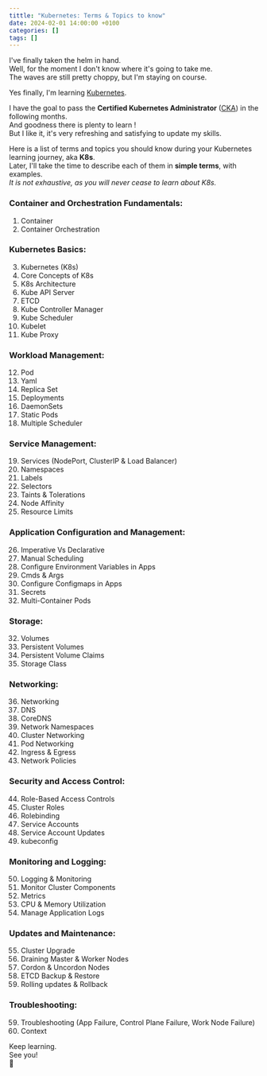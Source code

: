 ```yaml
---
tittle: "Kubernetes: Terms & Topics to know"
date: 2024-02-01 14:00:00 +0100 
categories: []
tags: []
---
```


I've finally taken the helm in hand.    
Well, for the moment I don't know where it's going to take me.   
The waves are still pretty choppy, but I'm staying on course. 


Yes finally, I'm learning <a href="https://kubernetes.io/" target="_blank">Kubernetes</a>.


I have the goal to pass the **Certified Kubernetes Administrator** (<a href="https://training.linuxfoundation.org/certification/certified-kubernetes-administrator-cka/" target="_blank">CKA</a>) in the following months.  
And goodness there is plenty to learn !   
But I like it, it's very refreshing and satisfying to update my skills.


Here is a list of terms and topics you should know during your Kubernetes learning journey, aka **K8s**.   
Later, I'll take the time to describe each of them in **simple terms**, with examples.  
*It is not exhaustive, as you will never cease to learn about K8s.*

### Container and Orchestration Fundamentals:
1. Container
2. Container Orchestration

### Kubernetes Basics:
3. Kubernetes (K8s)
4. Core Concepts of K8s
5. K8s Architecture
6. Kube API Server
7. ETCD
8. Kube Controller Manager
9. Kube Scheduler
10. Kubelet
11. Kube Proxy

### Workload Management:
12. Pod
13. Yaml
14. Replica Set
15. Deployments
16. DaemonSets
17. Static Pods
18. Multiple Scheduler

### Service Management:
19. Services (NodePort, ClusterIP & Load Balancer)
20. Namespaces
21. Labels
22. Selectors
23. Taints & Tolerations
24. Node Affinity
25. Resource Limits

### Application Configuration and Management:
26. Imperative Vs Declarative
27. Manual Scheduling
28. Configure Environment Variables in Apps
29. Cmds & Args
30. Configure Configmaps in Apps
31. Secrets
32. Multi-Container Pods

### Storage:
32. Volumes
33. Persistent Volumes
34. Persistent Volume Claims
35. Storage Class

### Networking:
36. Networking
37. DNS
38. CoreDNS
39. Network Namespaces
40. Cluster Networking
41. Pod Networking
42. Ingress & Egress
43. Network Policies

### Security and Access Control:
44. Role-Based Access Controls
45. Cluster Roles
46. Rolebinding
47. Service Accounts
48. Service Account Updates
49. kubeconfig

### Monitoring and Logging:
50. Logging & Monitoring
51. Monitor Cluster Components
52. Metrics
53. CPU & Memory Utilization
54. Manage Application Logs

### Updates and Maintenance:
55. Cluster Upgrade
56. Draining Master & Worker Nodes
57. Cordon & Uncordon Nodes
58. ETCD Backup & Restore
61. Rolling updates & Rollback

### Troubleshooting:
59. Troubleshooting (App Failure, Control Plane Failure, Work Node Failure)
60. Context  


Keep learning.  
See you!  
🐢